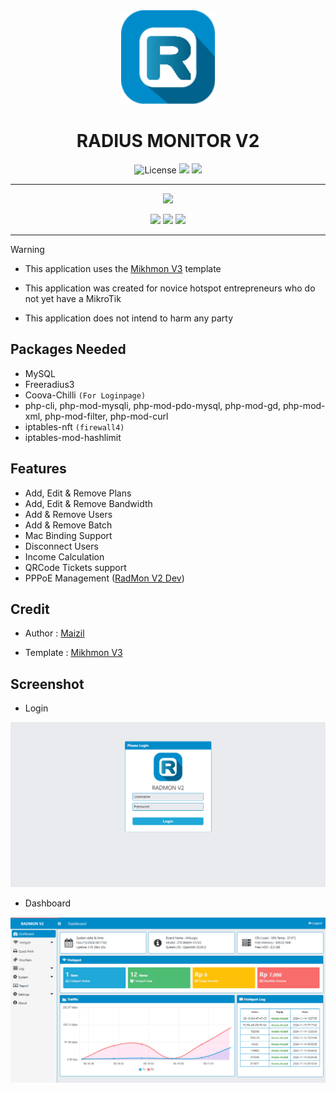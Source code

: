 <div align="center">
  <img src="img/radmon.png" alt="logo" width="150">
  <h1>RADIUS MONITOR V2</h1>
</div>

<div align="center">
  <img alt="License" src="https://img.shields.io/github/license/Maizil41/RadMonv2?style=for-the-badge&logo=github">
  <a target="_blank" href="https://github.com/Maizil41/RadMonv2/releases"><img src="https://img.shields.io/badge/Version-2.0--beta-blue?style=for-the-badge&logo=github"></a>
  <a target="_blank" href="https://github.com/Maizil41/RadMonv2/releases"><img src="https://img.shields.io/github/downloads/Maizil41/RadMonv2/total?style=for-the-badge&logo=github"></a>
</div>
<hr>

<p align="center">
<a href="https://saweria.co/mutiarawrt"><img src="https://img.shields.io/badge/Donation-FFAE00?style=for-the-badge&logo=ko-fi&logoColor=white"></a>

<p align="center">
<a href="https://t.me/mutiarawrt"><img src="https://img.shields.io/badge/Telegram--Channel-2CA5E0?style=for-the-badge&logo=telegram&logoColor=white"></a>
<a href="https://www.youtube.com/@mutiara-wrt"><img src="https://img.shields.io/badge/Youtube--Channel-e02c2c?style=for-the-badge&logo=youtube&logoColor=white"></a>
<a href="https://t.me/+X1zD3nY9Fz1lNDU1"><img src="https://img.shields.io/badge/Telegram--Groups-2CA5E0?style=for-the-badge&logo=telegram&logoColor=white"></a>
</p>

<hr/>

> [!WARNING]
>
> - This application uses the [Mikhmon V3](https://github.com/laksa19/mikhmonv3) template
>
> - This application was created for novice hotspot entrepreneurs who do not yet have a MikroTik
> 
> - This application does not intend to harm any party

Packages Needed
---
- MySQL
- Freeradius3
- Coova-Chilli `(For Loginpage)`
- php-cli, php-mod-mysqli, php-mod-pdo-mysql, php-mod-gd, php-mod-xml, php-mod-filter, php-mod-curl
- iptables-nft `(firewall4)`
- iptables-mod-hashlimit

Features
---
- Add, Edit & Remove Plans
- Add, Edit & Remove Bandwidth
- Add & Remove Users
- Add & Remove Batch
- Mac Binding Support
- Disconnect Users
- Income Calculation
- QRCode Tickets support
- PPPoE Management ([RadMon V2 Dev](https://github.com/Maizil41/RadMonv2/tree/dev))

Credit
---
<ul>
  <li>Author : <a href="https://github.com/maizil41" target="_blank">Maizil</a></li>
</ul>

<ul>
  <li>Template : <a href="https://github.com/laksa19/mikhmonv3" target="_blank">Mikhmon V3</a></li>
</ul>


Screenshot
---
* Login
<p align="center">
    <img src="/img/login.png">
</p>

* Dashboard
<p align="center">
    <img src="/img/dash.png">
</p>
